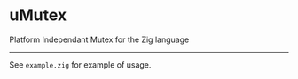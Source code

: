 # uMutex
Platform Independant Mutex for the Zig language

---

See `example.zig` for example of usage.
